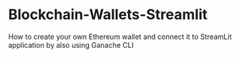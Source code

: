 # Blockchain-Wallets-Streamlit
How to create your own Ethereum wallet and connect it to StreamLit application by also using Ganache CLI
